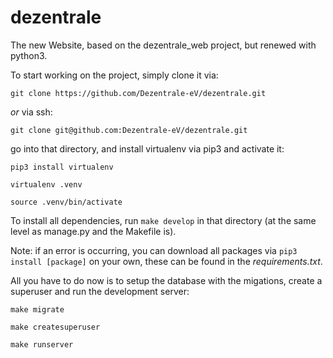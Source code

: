 # dezentrale
The new Website, based on the dezentrale_web project, but renewed with python3.

To start working on the project, simply clone it via:

`git clone https://github.com/Dezentrale-eV/dezentrale.git` 

*or* via ssh:

`git clone git@github.com:Dezentrale-eV/dezentrale.git`

go into that directory, and install virtualenv via pip3 and activate it:

`pip3 install virtualenv`

`virtualenv .venv`

`source .venv/bin/activate`

To install all dependencies, run `make develop` in that directory (at the same level as manage.py and the Makefile is). 

Note: if an error is occurring, you can download all packages via `pip3 install [package]` on your own, these can be found in the *requirements.txt*.

All you have to do now is to setup the database with the migations, create a superuser and run the development server:

`make migrate`

`make createsuperuser`

`make runserver`
